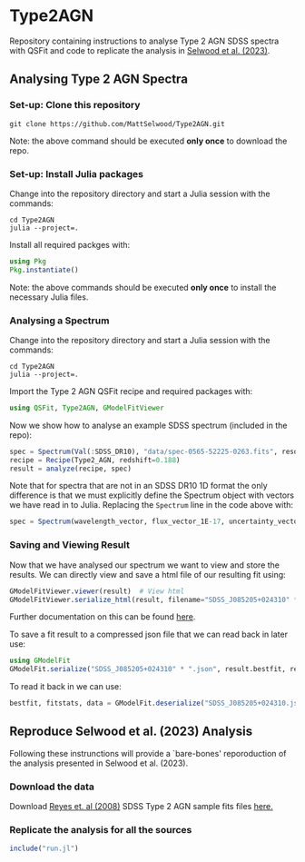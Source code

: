 # Type2AGN
Repository containing instructions to analyse Type 2 AGN SDSS spectra with QSFit and code to replicate the analysis in [Selwood et al. (2023)](https://doi.org/10.1093/mnras/stac3032).


## Analysing Type 2 AGN Spectra

### Set-up: Clone this repository
```
git clone https://github.com/MattSelwood/Type2AGN.git
```
Note: the above command should be executed **only once** to download the repo.

### Set-up: Install Julia packages

Change into the repository directory and start a Julia session with the commands:
```
cd Type2AGN
julia --project=.
```

Install all required packges with:
```julia
using Pkg
Pkg.instantiate()
```
Note: the above commands should be executed **only once** to install the necessary Julia files.

### Analysing a Spectrum

Change into the repository directory and start a Julia session with the commands:
```
cd Type2AGN
julia --project=.
```

Import the Type 2 AGN QSFit recipe and required packages with:
```julia
using QSFit, Type2AGN, GModelFitViewer
```

Now we show how to analyse an example SDSS spectrum (included in the repo):
```julia
spec = Spectrum(Val(:SDSS_DR10), "data/spec-0565-52225-0263.fits", resolution=2000., label="SDSS J085205.38+024310.9")
recipe = Recipe(Type2_AGN, redshift=0.188)
result = analyze(recipe, spec)
```

Note that for spectra that are not in an SDSS DR10 1D format the only difference is that we must explicitly define the Spectrum object with vectors we have read in to Julia. Replacing the `Spectrum` line in the code above with:
```julia
spec = Spectrum(wavelength_vector, flux_vector_1E-17, uncertainty_vector; resolution=instrument_resolution))  # Add non-SDSS spectrum to our source
```

### Saving and Viewing Result

Now that we have analysed our spectrum we want to view and store the results. 
We can directly view and save a html file of our resulting fit using:
```julia
GModelFitViewer.viewer(result)  # View html
GModelFitViewer.serialize_html(result, filename="SDSS_J085205+024310" * ".html")  # Save html
```
Further documentation on this can be found [here](https://docs.juliahub.com/General/GModelFitViewer/stable/).

To save a fit result to a compressed json file that we can read back in later use:
```julia
using GModelFit
GModelFit.serialize("SDSS_J085205+024310" * ".json", result.bestfit, result.fitstats, result.data, compress=true) 
``` 

To read it back in we can use:
```julia
bestfit, fitstats, data = GModelFit.deserialize("SDSS_J085205+024310.json.gz")
```



## Reproduce Selwood et al. (2023) Analysis
Following these instrunctions will provide a `bare-bones' reporoduction of the analysis presented in Selwood et al. (2023).

### Download the data
Download [Reyes et. al (2008)](10.1088/0004-6256/136/6/2373) SDSS Type 2 AGN sample fits files [here.](https://uob-my.sharepoint.com/:u:/g/personal/ms16439_bristol_ac_uk/EQgZ8KXMeO1OkHWsMh8GLqoBQ2QNGpXepHu_zcdGUFB2Tg?e=WtizgZ)


### Replicate the analysis for all the sources
```julia
include("run.jl")
```
